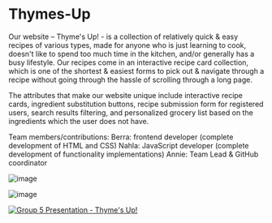 # Thymes-Up

Our website – Thyme's Up! - is a collection of relatively quick & easy recipes of various types, made for anyone who is just learning to cook, doesn't like to spend too much time in the kitchen, and/or generally has a busy lifestyle. Our recipes come in an interactive recipe card collection, which is one of the shortest & easiest forms to pick out & navigate through a recipe without going through the hassle of scrolling through a long page. 

The attributes that make our website unique include interactive recipe cards, ingredient substitution buttons, recipe submission form for registered users, search results filtering, and personalized grocery list based on the ingredients which the user does not have.

Team members/contributions:
Berra: frontend developer (complete development of HTML and CSS)
Nahla: JavaScript developer (complete development of functionality implementations)
Annie: Team Lead & GitHub coordinator

![image](https://github.com/user-attachments/assets/29b76c3f-30fe-443f-b49d-4a1e7f8680ec)

![image](https://github.com/user-attachments/assets/84a97f18-e8a5-4649-a725-1d60c38612a6)





[![Group 5 Presentation - Thyme's Up!](https://img.youtube.com/vi/E5Nn7bsT82M/0.jpg)](https://youtu.be/E5Nn7bsT82M)

